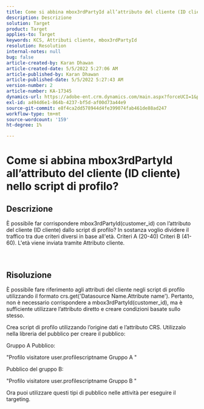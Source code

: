 ```yaml
---
title: Come si abbina mbox3rdPartyId all’attributo del cliente (ID cliente) nello script di profilo?
description: Descrizione
solution: Target
product: Target
applies-to: Target
keywords: KCS, Attributi cliente, mbox3rdPartyId
resolution: Resolution
internal-notes: null
bug: false
article-created-by: Karan Dhawan
article-created-date: 5/5/2022 5:27:06 AM
article-published-by: Karan Dhawan
article-published-date: 5/5/2022 5:27:43 AM
version-number: 2
article-number: KA-17345
dynamics-url: https://adobe-ent.crm.dynamics.com/main.aspx?forceUCI=1&pagetype=entityrecord&etn=knowledgearticle&id=107c89fd-33cc-ec11-a7b5-6045bd00db25
exl-id: a494d6e1-864b-4237-bf5d-af00d73a44e9
source-git-commit: e8f4ca2dd578944d4fe399074fab461de88ad247
workflow-type: tm+mt
source-wordcount: '159'
ht-degree: 1%

---
```


# Come si abbina mbox3rdPartyId all’attributo del cliente (ID cliente) nello script di profilo?

## Descrizione

È possibile far corrispondere mbox3rdPartyId(customer_id) con l’attributo del cliente (ID cliente) dallo script di profilo? In sostanza voglio dividere il traffico tra due criteri diversi in base all&#39;età. Criteri A (20-40) Criteri B (41-60). L&#39;età viene inviata tramite Attributo cliente.<br><br><br>

## Risoluzione


È possibile fare riferimento agli attributi del cliente negli script di profilo utilizzando il formato crs.get(&#39;Datasource Name.Attribute name&#39;). Pertanto, non è necessario corrispondere a mbox3rdPartyId(customer_id), ma è sufficiente utilizzare l’attributo diretto e creare condizioni basate sullo stesso.

Crea script di profilo utilizzando l’origine dati e l’attributo CRS. Utilizzalo nella libreria del pubblico per creare il pubblico:

Gruppo A Pubblico:

&quot;Profilo visitatore user.profilescriptname Gruppo A &quot;

Pubblico del gruppo B:

&quot;Profilo visitatore user.profilescriptname Gruppo B &quot;

Ora puoi utilizzare questi tipi di pubblico nelle attività per eseguire il targeting.
